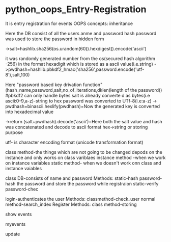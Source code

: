 # python_oops_Entry-Registration
It is entry registration for events 
OOPS concepts:
  inheritance 
  
Here the DB consist of all the users anme and password hash password was used to store the password in hidden form

->salt=hashlib.sha256(os.urandom(60)).hexdigest().encode('ascii')

it was randomly generated number from the os(secured hash algorithm -256) in the format hexadigit which is stored as a ascii value(i.e.string)
->pwdhash=hashlib.pbkdf2_hmac('sha256',password.encode('utf-8'),salt,100)

Here "password based key drivation function" (hash_name,password,salt,no_of_iterations,dklen(length of the password))
  #pbkdf2 can only handle bytes
          salt is already converte d as bytes(i.e ascii:0-9,a-z)-string to hex
          password was converted to UTf-8(i.e:a-z)
-> pwdhash=binascii.hexlify(pwdhash)=Now the generated key is converted into hexadecimal value

->return (salt+pwdhash).decode('ascii')=Here both the salt value and hash was concatenated and decode to ascii format hex->string or storing purpose

utf-  is character encoding format (unicode transformation format)

class method-the things which are not going to be changed depods on the instance and only works on class variblaes
instance method -when we work on instance variables
static method- when we doesn't work onn class and instance vaiables
 


class 
  DB-consists of name and password
  Methods:
    static-hash password-hash the password and store the password while registraion
    static-verify password-chec
    
  login-authenticates the user
  Methods:
    classmethod-check_user
    normal method-search_index
  Register
   Methods:
    class method-storing 
    
  show events
  
  myevents
  
  update
